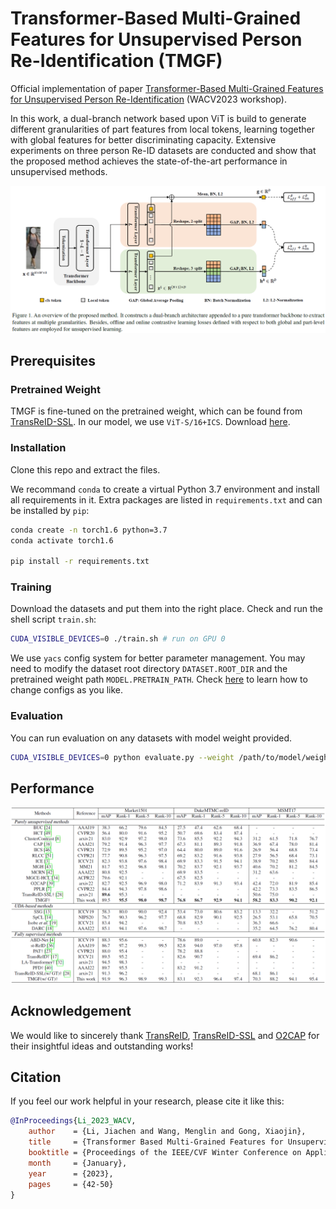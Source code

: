 # Transformer-Based Multi-Grained Features for Unsupervised Person Re-Identification (TMGF)

<!-- The code will be available soon. -->

Official implementation of paper [Transformer-Based Multi-Grained Features for Unsupervised Person Re-Identification](https://openaccess.thecvf.com/content/WACV2023W/RWS/html/Li_Transformer_Based_Multi-Grained_Features_for_Unsupervised_Person_Re-Identification_WACVW_2023_paper.html) (WACV2023 workshop).

In this work, a dual-branch network based upon ViT is build to generate different granularities of part features from local tokens, learning together with global features for better discriminating capacity. Extensive experiments on three person Re-ID datasets are conducted and show that the proposed method achieves the state-of-the-art performance in unsupervised methods.

![pipeline](assets/pipeline.png)

## Prerequisites

### Pretrained Weight

TMGF is fine-tuned on the pretrained weight, which can be found from [TransReID-SSL](https://github.com/damo-cv/TransReID-SSL). In our model, we use `ViT-S/16+ICS`. Download [here](https://drive.google.com/file/d/18FL9JaJNlo15-UksalcJRXX-0dgo4Mz4/view?usp=sharing).

### Installation

Clone this repo and extract the files.

We recommand `conda` to create a virtual Python 3.7 environment and install all requirements in it. Extra packages are listed in `requirements.txt` and can be installed by `pip`:

```bash
conda create -n torch1.6 python=3.7
conda activate torch1.6

pip install -r requirements.txt
```

### Training

Download the datasets and put them into the right place.
Check and run the shell script `train.sh`:

```bash
CUDA_VISIBLE_DEVICES=0 ./train.sh # run on GPU 0
```

We use `yacs` config system for better parameter management. You may need to modify the dataset root directory `DATASET.ROOT_DIR` and the pretrained weight path `MODEL.PRETRAIN_PATH`. Check [here](https://github.com/rbgirshick/yacs) to learn how to change configs as you like.


### Evaluation

You can run evaluation on any datasets with model weight provided.

```bash
CUDA_VISIBLE_DEVICES=0 python evaluate.py --weight /path/to/model/weight.pth --conf configs/TMGF_full.yml # run on GPU 0
```

## Performance

![perf](assets/perf.png)

## Acknowledgement

We would like to sincerely thank [TransReID](https://github.com/damo-cv/TransReID), [TransReID-SSL](https://github.com/damo-cv/TransReID-SSL) and [O2CAP](https://github.com/Terminator8758/O2CAP) for their insightful ideas and outstanding works!

## Citation

If you feel our work helpful in your research, please cite it like this:

```bibtex
@InProceedings{Li_2023_WACV,
    author    = {Li, Jiachen and Wang, Menglin and Gong, Xiaojin},
    title     = {Transformer Based Multi-Grained Features for Unsupervised Person Re-Identification},
    booktitle = {Proceedings of the IEEE/CVF Winter Conference on Applications of Computer Vision (WACV) Workshops},
    month     = {January},
    year      = {2023},
    pages     = {42-50}
}
```
